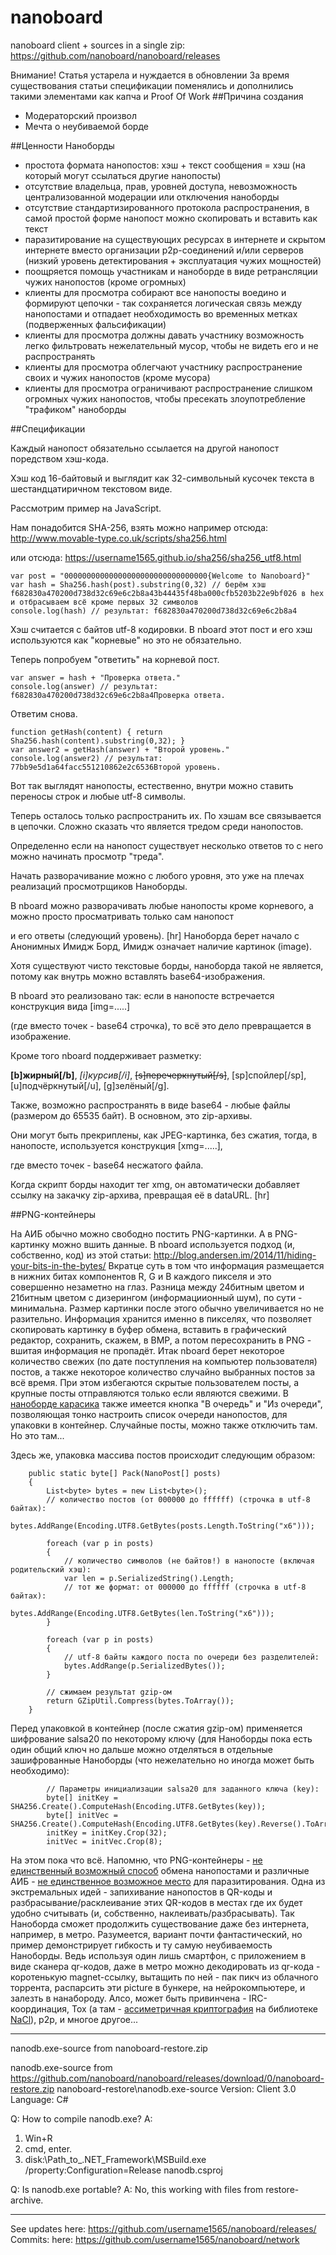 # nanoboard
nanoboard client + sources in a single zip: https://github.com/nanoboard/nanoboard/releases

Внимание! Статья устарела и нуждается в обновлении
За время существования статьи спецификации поменялись и дополнились такими элементами как капча и Proof Of Work
##Причина создания

 - Модераторский произвол
 - Мечта о неубиваемой борде

##Ценности Наноборды

 - простота формата нанопостов: хэш + текст сообщения = хэш (на который могут ссылаться другие нанопосты)
 - отсутствие владельца, прав, уровней доступа, невозможность централизованной модерации или отключения наноборды
 - отсутствие стандартизированного протокола распространения, в самой простой форме нанопост можно скопировать и вставить как текст
 - паразитирование на существующих ресурсах в интернете и скрытом интернете вместо организации p2p-соединений и/или серверов (низкий уровень детектирования + эксплуатация чужих мощностей)
 - поощряется помощь участникам и наноборде в виде ретрансляции чужих нанопостов (кроме огромных)
 - клиенты для просмотра собирают все нанопосты воедино и формируют цепочки - так сохраняется логическая связь между нанопостами и отпадает необходимость во временных метках (подверженных фальсификации)
 - клиенты для просмотра должны давать участнику возможность легко фильтровать нежелательный мусор, чтобы не видеть его и не распространять
 - клиенты для просмотра облегчают участнику распространение своих и чужих нанопостов (кроме мусора)
 - клиенты для просмотра ограничивают распространение слишком огромных чужих нанопостов, чтобы пресекать злоупотребление "трафиком" наноборды

##Спецификации

Каждый нанопост обязательно ссылается на другой нанопост поредством хэш-кода.

Хэш код 16-байтовый и выглядит как 32-символьный кусочек текста в шестандцатиричном текстовом виде.

Рассмотрим пример на JavaScript.

Нам понадобится SHA-256, взять можно например отсюда: http://www.movable-type.co.uk/scripts/sha256.html

или отсюда: https://username1565.github.io/sha256/sha256_utf8.html

```
var post = "00000000000000000000000000000000{Welcome to Nanoboard}"
var hash = Sha256.hash(post).substring(0,32) // берём хэш f682830a470200d738d32c69e6c2b8a43b44435f48ba000cfb5203b22e9bf026 в hex и отбрасываем всё кроме первых 32 символов
console.log(hash) // результат: f682830a470200d738d32c69e6c2b8a4
```
Хэш считается с байтов utf-8 кодировки. В nboard этот пост и его хэш используются как "корневые" но это не обязательно.

Теперь попробуем "ответить" на корневой пост.

```
var answer = hash + "Проверка ответа."
console.log(answer) // результат: f682830a470200d738d32c69e6c2b8a4Проверка ответа.
```

Ответим снова.

```
function getHash(content) { return Sha256.hash(content).substring(0,32); }
var answer2 = getHash(answer) + "Второй уровень."
console.log(answer2) // результат: 77bb9e5d1a64facc551210862e2c6536Второй уровень.
```
Вот так выглядят нанопосты, естественно, внутри можно ставить переносы строк и любые utf-8 символы.

Теперь осталось только распространить их. По хэшам все связывается в цепочки. Сложно сказать что является тредом среди нанопостов.

Определенно если на нанопост существует несколько ответов то с него можно начинать просмотр "треда".

Начать разворачивание можно с любого уровня, это уже на плечах реализаций просмотрщиков Наноборды.

В nboard можно разворачивать любые нанопосты кроме корневого, а можно просто просматривать только сам нанопост

и его ответы (следующий уровень).
[hr]
Наноборда берет начало с Анонимных Имидж Борд, Имидж означает наличие картинок (image).

Хотя существуют чисто текстовые борды, наноборда такой не является, потому как внутрь можно вставлять base64-изображения.

В nboard это реализовано так: если в нанопосте встречается конструкция вида [img=.....]

(где вместо точек - base64 строчка), то всё это дело превращается в изображение.

Кроме того nboard поддерживает разметку:

**[b]жирный[/b]**, *[i]курсив[/i]*, ~~[s]перечеркнутый[/s]~~, [sp]спойлер[/sp], [u]подчёркнутый[/u], [g]зелёный[/g].

Также, возможно распространять в виде base64 - любые файлы (размером до 65535 байт). В основном, это zip-архивы.

Они могут быть прекриплены, как JPEG-картинка, без сжатия, тогда, в нанопосте, используется конструкция [xmg=.....],

где вместо точек - base64 несжатого файла.

Когда скрипт борды находит тег xmg, он автоматически добавляет ссылку на закачку zip-архива, превращая её в dataURL.
[hr]

##PNG-контейнеры

На АИБ обычно можно свободно постить PNG-картинки. А в PNG-картинку можно вшить данные.
В nboard используется подход (и, собственно, код) из этой статьи: http://blog.andersen.im/2014/11/hiding-your-bits-in-the-bytes/ Вкратце суть в том что информация размещается в нижних битах компонентов R, G и B каждого пикселя
и это совершенно незаметно на глаз.
Разница между 24битным цветом и 21битным цветом с дизерингом (информациионный шум), по сути - минимальна.
Размер картинки после этого обычно увеличивается но не разительно.
Информация хранится именно в пикселях, что позволяет скопировать картинку в буфер обмена,
вставить в графический редактор, сохранить, скажем, в BMP, а потом пересохранить в PNG - вшитая информация не пропадёт.
Итак nboard берет некоторое количество свежих (по дате поступления на компьютер пользователя) постов,
а также некоторое количество случайно выбранных постов за всё время.
При этом избегаются скрытые пользователем посты, а крупные посты отправляются только если являются свежими.
В [наноборде карасика](https://github.com/Karasiq/nanoboard) также имеется кнопка "В очередь" и "Из очереди",
позволяющая тонко настроить список очереди нанопостов, для упаковки в контейнер. Случайные посты, можно также отключить там.
Но это там...

Здесь же, упаковка массива постов происходит следующим образом:
```
    public static byte[] Pack(NanoPost[] posts)
    {
        List<byte> bytes = new List<byte>();
        // количество постов (от 000000 до ffffff) (строчка в utf-8 байтах):
        bytes.AddRange(Encoding.UTF8.GetBytes(posts.Length.ToString("x6"))); 

        foreach (var p in posts)
        {
            // количество символов (не байтов!) в нанопосте (включая родительский хэш):
            var len = p.SerializedString().Length; 
            // тот же формат: от 000000 до ffffff (строчка в utf-8 байтах):
            bytes.AddRange(Encoding.UTF8.GetBytes(len.ToString("x6"))); 
        }

        foreach (var p in posts)
        {
            // utf-8 байты каждого поста по очереди без разделителей:
            bytes.AddRange(p.SerializedBytes()); 
        }

        // сжимаем результат gzip-ом
        return GZipUtil.Compress(bytes.ToArray());
    }
```
Перед упаковкой в контейнер (после сжатия gzip-ом) применяется шифрование salsa20 по некоторому ключу (для Наноборды пока есть один общий ключ но дальше можно отделяться в отдельные зашифрованные Наноборды (что нежелательно но иногда может быть необходимо):
```
        // Параметры инициализации salsa20 для заданного ключа (key):
        byte[] initKey = SHA256.Create().ComputeHash(Encoding.UTF8.GetBytes(key));
        byte[] initVec = SHA256.Create().ComputeHash(Encoding.UTF8.GetBytes(key).Reverse().ToArray());
        initKey = initKey.Crop(32);
        initVec = initVec.Crop(8);
```
На этом пока что всё. Напомню, что PNG-контейнеры - [не единственный возможный способ](https://username1565.github.io/js-jpeg-steg/) обмена нанопостами и различные АИБ - [не единственное возможное место](https://github.com/username1565/nanoboard/issues/2) для паразитирования. Одна из экстремальных идей - запихивание нанопостов в QR-коды и разбрасывание/расклеивание этих QR-кодов в местах где их будет удобно считывать (и, собственно, наклеивать/разбрасывать). Так Наноборда сможет продолжить существование даже без интернета, например, в метро. Разумеется, вариант почти фантастический, но пример демонстрирует гибкость и ту самую неубиваемость Наноборды.
Ведь используя один лишь смартфон, с приложением в виде сканера qr-кодов,
даже в метро можно декодировать из qr-кода - коротенькую magnet-ссылку,
вытащить по ней - пак пикч из облачного торрента,
распарсить эти picture в бункере, на нейрокомпьютере, и залезть в нанабороду.
Алсо, может быть привинчена - IRC-координация, Tox (а там - [ассиметричная криптография](https://username1565.github.io/js-nacl/generate_keypair_and_crypt.html) на библиотеке [NaCl](https://username1565.github.io/js-nacl/)), p2p, и многое другое... 
__________________
 nanodb.exe-source from nanoboard-restore.zip

nanodb.exe-source from https://github.com/nanoboard/nanoboard/releases/download/0/nanoboard-restore.zip
nanoboard-restore\nanodb.exe-source
Version: Client 3.0
Language: C#

Q: How to compile nanodb.exe?
A:
1. Win+R
2. cmd, enter.
3. disk:\Path_to_.NET_Framework\MSBuild.exe /property:Configuration=Release nanodb.csproj

Q: Is nanodb.exe portable?
A: No, this working with files from restore-archive.
_________________
See updates here: https://github.com/username1565/nanoboard/releases/
Commits: here: https://github.com/username1565/nanoboard/network
